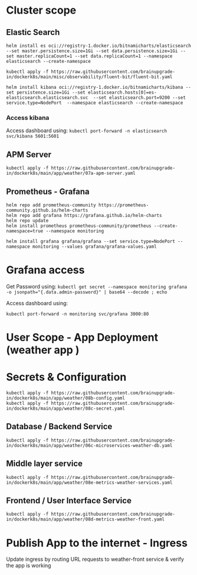 
# Cluster scope

## Elastic Search

```
helm install es oci://registry-1.docker.io/bitnamicharts/elasticsearch --set master.persistence.size=1Gi --set data.persistence.size=1Gi --set master.replicaCount=1 --set data.replicaCount=1 --namespace elasticsearch --create-namespace

kubectl apply -f https://raw.githubusercontent.com/brainupgrade-in/dockerk8s/main/misc/observability/fluent-bit/fluent-bit.yaml

helm install kibana oci://registry-1.docker.io/bitnamicharts/kibana --set persistence.size=1Gi --set elasticsearch.hosts[0]=es-elasticsearch.elasticsearch.svc  --set elasticsearch.port=9200 --set service.type=NodePort  --namespace elasticsearch --create-namespace

```

### Access kibana

Access dashboard using:
`kubectl port-forward -n elasticsearch svc/kibana 5601:5601`


## APM Server

`kubectl apply -f https://raw.githubusercontent.com/brainupgrade-in/dockerk8s/main/app/weather/07a-apm-server.yaml`

## Prometheus - Grafana

```
helm repo add prometheus-community https://prometheus-community.github.io/helm-charts
helm repo add grafana https://grafana.github.io/helm-charts
helm repo update
helm install prometheus prometheus-community/prometheus --create-namespace=true --namespace monitoring

helm install grafana grafana/grafana --set service.type=NodePort --namespace monitoring --values grafana/grafana-values.yaml
```

# Grafana access

Get Password using: `kubectl get secret --namespace monitoring grafana -o jsonpath="{.data.admin-password}" | base64 --decode ; echo`

Access dashboard using:

`kubectl port-forward -n monitoring svc/grafana 3000:80`

# User Scope - App Deployment (weather app )

# Secrets & Configuration

```
kubectl apply -f https://raw.githubusercontent.com/brainupgrade-in/dockerk8s/main/app/weather/08b-config.yaml
kubectl apply -f https://raw.githubusercontent.com/brainupgrade-in/dockerk8s/main/app/weather/08c-secret.yaml

```

## Database / Backend Service

`kubectl apply -f https://raw.githubusercontent.com/brainupgrade-in/dockerk8s/main/app/weather/06c-microservices-weather-db.yaml`

## Middle layer service

`kubectl apply -f https://raw.githubusercontent.com/brainupgrade-in/dockerk8s/main/app/weather/08e-metrics-weather-services.yaml`

## Frontend / User Interface Service

`kubectl apply -f https://raw.githubusercontent.com/brainupgrade-in/dockerk8s/main/app/weather/08d-metrics-weather-front.yaml`

# Publish App to the internet - Ingress

Update ingress by routing URL requests to weather-front service & verify the app is working
